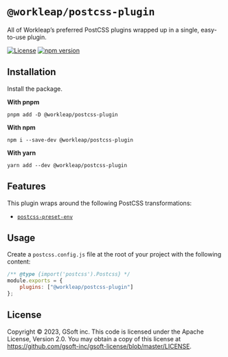 # `@workleap/postcss-plugin`
All of Workleap’s preferred PostCSS plugins wrapped up in a single, easy-to-use plugin.

[![License](https://img.shields.io/badge/License-Apache_2.0-blue.svg)](../../LICENSE)
[![npm version](https://img.shields.io/npm/v/@workleap/postcss-plugin)](https://www.npmjs.com/package/@workleap/postcss-plugin)

## Installation

Install the package.

**With pnpm**
```shell
pnpm add -D @workleap/postcss-plugin
```

**With npm**
```shell
npm i --save-dev @workleap/postcss-plugin
```

**With yarn**
```shell
yarn add --dev @workleap/postcss-plugin
```

## Features

This plugin wraps around the following PostCSS transformations:

- [`postcss-preset-env`](https://github.com/csstools/postcss-preset-env)

## Usage

Create a `postcss.config.js` file at the root of your project with the following content:
```js
/** @type {import('postcss').Postcss} */
module.exports = {
    plugins: ["@workleap/postcss-plugin"]
};
```

## License

Copyright © 2023, GSoft inc. This code is licensed under the Apache License, Version 2.0. You may obtain a copy of this license at https://github.com/gsoft-inc/gsoft-license/blob/master/LICENSE.
